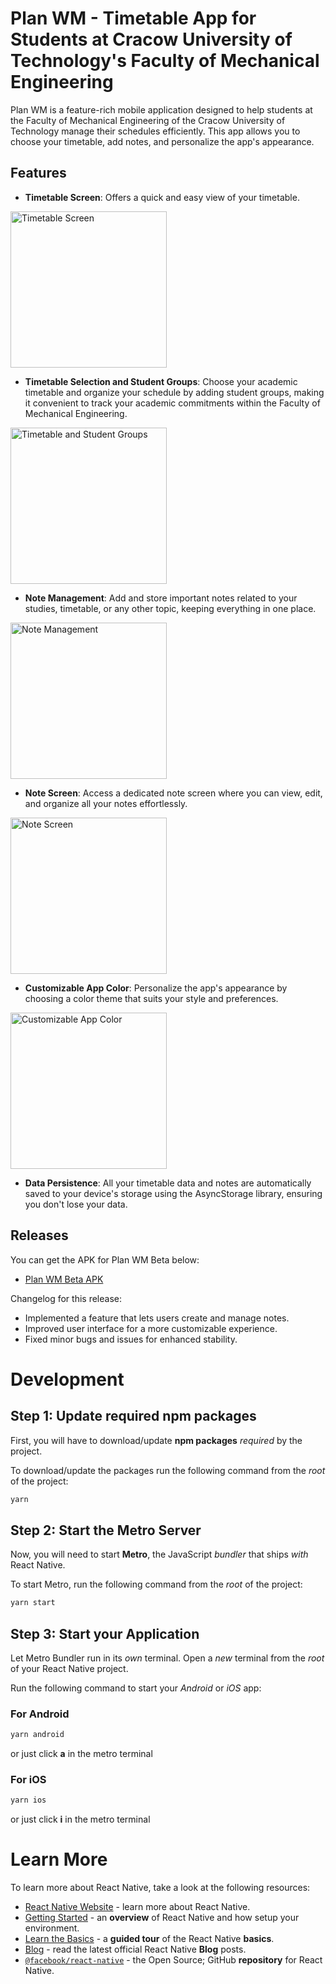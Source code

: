# Plan WM - Timetable App for Students at Cracow University of Technology's Faculty of Mechanical Engineering

Plan WM is a feature-rich mobile application designed to help students at the Faculty of Mechanical Engineering of the Cracow University of Technology manage their schedules efficiently. This app allows you to choose your timetable, add notes, and personalize the app's appearance.

## Features

- **Timetable Screen**: Offers a quick and easy view of your timetable.
<img src="timetable_screen.png" alt="Timetable Screen" width="250px"/>

- **Timetable Selection and Student Groups**: Choose your academic timetable and organize your schedule by adding student groups, making it convenient to track your academic commitments within the Faculty of Mechanical Engineering.
<img src="edit_settings.png" alt="Timetable and Student Groups" width="250px"/>

- **Note Management**: Add and store important notes related to your studies, timetable, or any other topic, keeping everything in one place.
<img src="note_management.png" alt="Note Management" width="250px"/>

- **Note Screen**: Access a dedicated note screen where you can view, edit, and organize all your notes effortlessly.
<img src="note_screen.png" alt="Note Screen" width="250px"/>

- **Customizable App Color**: Personalize the app's appearance by choosing a color theme that suits your style and preferences.
<img src="edit_color.png" alt="Customizable App Color" width="250px"/>

- **Data Persistence**: All your timetable data and notes are automatically saved to your device's storage using the AsyncStorage library, ensuring you don't lose your data.


## Releases

You can get the APK for Plan WM Beta below:

- [Plan WM Beta APK](https://drive.google.com/file/d/14TitxuKj4EFy4gIunoPOs5OZnGces6vh/view?usp=drivesdk)

Changelog for this release:

- Implemented a feature that lets users create and manage notes.
- Improved user interface for a more customizable experience.
- Fixed minor bugs and issues for enhanced stability.

<!--- Installation

[Include installation instructions here if applicable]

Usage

[Provide instructions on how students can use Plan WM]

Contributing

[If you want to encourage contributions, provide guidelines here]

License

[Specify the license you are using for your project]-->




# Development

## Step 1: Update required npm packages

First, you will have to download/update **npm packages** _required_ by the project.

To download/update the packages run the following command from the _root_ of the project:

```bash
yarn
```

## Step 2: Start the Metro Server

Now, you will need to start **Metro**, the JavaScript _bundler_ that ships _with_ React Native.

To start Metro, run the following command from the _root_ of the project:

```bash
yarn start
```

## Step 3: Start your Application

Let Metro Bundler run in its _own_ terminal. Open a _new_ terminal from the _root_ of your React Native project. 

Run the following command to start your _Android_ or _iOS_ app:

### For Android

```bash
yarn android
``` 
or just click **a** in the metro terminal

### For iOS

```bash
yarn ios
```
or just click **i** in the metro terminal

# Learn More

To learn more about React Native, take a look at the following resources:

- [React Native Website](https://reactnative.dev) - learn more about React Native.
- [Getting Started](https://reactnative.dev/docs/environment-setup) - an **overview** of React Native and how setup your environment.
- [Learn the Basics](https://reactnative.dev/docs/getting-started) - a **guided tour** of the React Native **basics**.
- [Blog](https://reactnative.dev/blog) - read the latest official React Native **Blog** posts.
- [`@facebook/react-native`](https://github.com/facebook/react-native) - the Open Source; GitHub **repository** for React Native.
